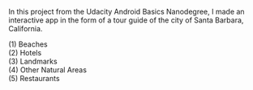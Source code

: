 In this project from the Udacity Android Basics Nanodegree, I made an interactive app in the form of a tour guide of the city of Santa Barbara, California.

(1) Beaches<br>
(2) Hotels<br>
(3) Landmarks<br>
(4) Other Natural Areas<br>
(5) Restaurants
